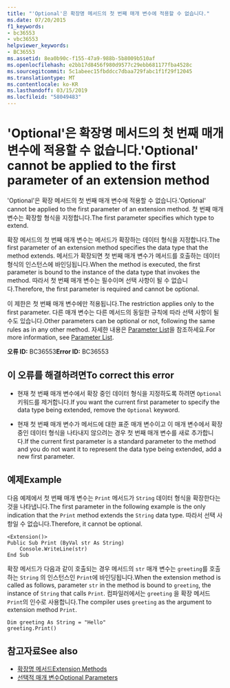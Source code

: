 ```yaml
---
title: "'Optional'은 확장명 메서드의 첫 번째 매개 변수에 적용할 수 없습니다."
ms.date: 07/20/2015
f1_keywords:
- bc36553
- vbc36553
helpviewer_keywords:
- BC36553
ms.assetid: 8ea0b90c-f155-47a9-988b-5b8009b510af
ms.openlocfilehash: e2bb17d8456f980d9577c29ebb681177fba4528c
ms.sourcegitcommit: 5c1abeec15fbddcc7dbaa729fabc1f1f29f12045
ms.translationtype: MT
ms.contentlocale: ko-KR
ms.lasthandoff: 03/15/2019
ms.locfileid: "58049483"
---
```

# <a name="optional-cannot-be-applied-to-the-first-parameter-of-an-extension-method"></a><span data-ttu-id="b6fa7-102">'Optional'은 확장명 메서드의 첫 번째 매개 변수에 적용할 수 없습니다.</span><span class="sxs-lookup"><span data-stu-id="b6fa7-102">'Optional' cannot be applied to the first parameter of an extension method</span></span>
<span data-ttu-id="b6fa7-103">'Optional'은 확장 메서드의 첫 번째 매개 변수에 적용할 수 없습니다.</span><span class="sxs-lookup"><span data-stu-id="b6fa7-103">'Optional' cannot be applied to the first parameter of an extension method.</span></span> <span data-ttu-id="b6fa7-104">첫 번째 매개 변수는 확장할 형식을 지정합니다.</span><span class="sxs-lookup"><span data-stu-id="b6fa7-104">The first parameter specifies which type to extend.</span></span>  
  
 <span data-ttu-id="b6fa7-105">확장 메서드의 첫 번째 매개 변수는 메서드가 확장하는 데이터 형식을 지정합니다.</span><span class="sxs-lookup"><span data-stu-id="b6fa7-105">The first parameter of an extension method specifies the data type that the method extends.</span></span> <span data-ttu-id="b6fa7-106">메서드가 확장되면 첫 번째 매개 변수가 메서드를 호출하는 데이터 형식의 인스턴스에 바인딩됩니다.</span><span class="sxs-lookup"><span data-stu-id="b6fa7-106">When the method is executed, the first parameter is bound to the instance of the data type that invokes the method.</span></span> <span data-ttu-id="b6fa7-107">따라서 첫 번째 매개 변수는 필수이며 선택 사항이 될 수 없습니다.</span><span class="sxs-lookup"><span data-stu-id="b6fa7-107">Therefore, the first parameter is required and cannot be optional.</span></span>  
  
 <span data-ttu-id="b6fa7-108">이 제한은 첫 번째 매개 변수에만 적용됩니다.</span><span class="sxs-lookup"><span data-stu-id="b6fa7-108">The restriction applies only to the first parameter.</span></span> <span data-ttu-id="b6fa7-109">다른 매개 변수는 다른 메서드의 동일한 규칙에 따라 선택 사항이 될 수도 있습니다.</span><span class="sxs-lookup"><span data-stu-id="b6fa7-109">Other parameters can be optional or not, following the same rules as in any other method.</span></span> <span data-ttu-id="b6fa7-110">자세한 내용은 [Parameter List](../../visual-basic/language-reference/statements/parameter-list.md)을 참조하세요.</span><span class="sxs-lookup"><span data-stu-id="b6fa7-110">For more information, see [Parameter List](../../visual-basic/language-reference/statements/parameter-list.md).</span></span>  
  
 <span data-ttu-id="b6fa7-111">**오류 ID:** BC36553</span><span class="sxs-lookup"><span data-stu-id="b6fa7-111">**Error ID:** BC36553</span></span>  
  
## <a name="to-correct-this-error"></a><span data-ttu-id="b6fa7-112">이 오류를 해결하려면</span><span class="sxs-lookup"><span data-stu-id="b6fa7-112">To correct this error</span></span>  
  
-   <span data-ttu-id="b6fa7-113">현재 첫 번째 매개 변수에서 확장 중인 데이터 형식을 지정하도록 하려면 `Optional` 키워드를 제거합니다.</span><span class="sxs-lookup"><span data-stu-id="b6fa7-113">If you want the current first parameter to specify the data type being extended, remove the `Optional` keyword.</span></span>  
  
-   <span data-ttu-id="b6fa7-114">현재 첫 번째 매개 변수가 메서드에 대한 표준 매개 변수이고 이 매개 변수에서 확장 중인 데이터 형식을 나타내지 않으려는 경우 첫 번째 매개 변수를 새로 추가합니다.</span><span class="sxs-lookup"><span data-stu-id="b6fa7-114">If the current first parameter is a standard parameter to the method and you do not want it to represent the data type being extended, add a new first parameter.</span></span>  
  
## <a name="example"></a><span data-ttu-id="b6fa7-115">예제</span><span class="sxs-lookup"><span data-stu-id="b6fa7-115">Example</span></span>  
 <span data-ttu-id="b6fa7-116">다음 예제에서 첫 번째 매개 변수는 `Print` 메서드가 `String` 데이터 형식을 확장한다는 것을 나타냅니다.</span><span class="sxs-lookup"><span data-stu-id="b6fa7-116">The first parameter in the following example is the only indication that the `Print` method extends the `String` data type.</span></span> <span data-ttu-id="b6fa7-117">따라서 선택 사항일 수 없습니다.</span><span class="sxs-lookup"><span data-stu-id="b6fa7-117">Therefore, it cannot be optional.</span></span>  
  
```  
<Extension()>  
Public Sub Print (ByVal str As String)  
    Console.WriteLine(str)  
End Sub  
```  
  
 <span data-ttu-id="b6fa7-118">확장 메서드가 다음과 같이 호출되는 경우 메서드의 `str` 매개 변수는 `greeting`를 호출하는 `String` 의 인스턴스인 `Print`에 바인딩됩니다.</span><span class="sxs-lookup"><span data-stu-id="b6fa7-118">When the extension method is called as follows, parameter `str` in the method is bound to `greeting`, the instance of `String` that calls `Print`.</span></span> <span data-ttu-id="b6fa7-119">컴파일러에서는 `greeting` 을 확장 메서드 `Print`의 인수로 사용합니다.</span><span class="sxs-lookup"><span data-stu-id="b6fa7-119">The compiler uses `greeting` as the argument to extension method `Print`.</span></span>  
  
```  
Dim greeting As String = "Hello"  
greeting.Print()  
```  
  
## <a name="see-also"></a><span data-ttu-id="b6fa7-120">참고자료</span><span class="sxs-lookup"><span data-stu-id="b6fa7-120">See also</span></span>

- [<span data-ttu-id="b6fa7-121">확장명 메서드</span><span class="sxs-lookup"><span data-stu-id="b6fa7-121">Extension Methods</span></span>](../../visual-basic/programming-guide/language-features/procedures/extension-methods.md)
- [<span data-ttu-id="b6fa7-122">선택적 매개 변수</span><span class="sxs-lookup"><span data-stu-id="b6fa7-122">Optional Parameters</span></span>](../../visual-basic/programming-guide/language-features/procedures/optional-parameters.md)
